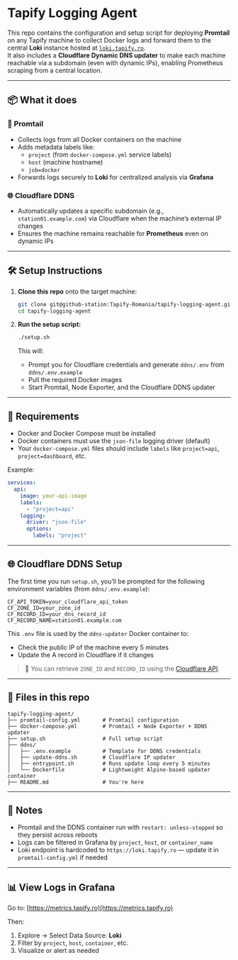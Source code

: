 # Tapify Logging Agent

This repo contains the configuration and setup script for deploying **Promtail** on any Tapify machine to collect Docker logs and forward them to the central **Loki** instance hosted at [`loki.tapify.ro`](https://loki.tapify.ro).  
It also includes a **Cloudflare Dynamic DNS updater** to make each machine reachable via a subdomain (even with dynamic IPs), enabling Prometheus scraping from a central location.

---

## 📦 What it does

### 🔧 Promtail
- Collects logs from all Docker containers on the machine
- Adds metadata labels like:
  - `project` (from `docker-compose.yml` service labels)
  - `host` (machine hostname)
  - `job=docker`
- Forwards logs securely to **Loki** for centralized analysis via **Grafana**

### 🌐 Cloudflare DDNS
- Automatically updates a specific subdomain (e.g., `station01.example.com`) via Cloudflare when the machine’s external IP changes
- Ensures the machine remains reachable for **Prometheus** even on dynamic IPs

---

## 🛠 Setup Instructions

1. **Clone this repo** onto the target machine:

    ```bash
    git clone git@github-station:Tapify-Romania/tapify-logging-agent.git
    cd tapify-logging-agent
    ```

2. **Run the setup script:**

    ```bash
    ./setup.sh
    ```

    This will:
    - Prompt you for Cloudflare credentials and generate `ddns/.env` from `ddns/.env.example`
    - Pull the required Docker images
    - Start Promtail, Node Exporter, and the Cloudflare DDNS updater

---

## 🐳 Requirements

- Docker and Docker Compose must be installed
- Docker containers must use the `json-file` logging driver (default)
- Your `docker-compose.yml` files should include `labels` like `project=api`, `project=dashboard`, etc.

Example:

```yaml
services:
  api:
    image: your-api-image
    labels:
      - "project=api"
    logging:
      driver: "json-file"
      options:
        labels: "project"
```

---

## 🌐 Cloudflare DDNS Setup

The first time you run `setup.sh`, you’ll be prompted for the following environment variables (from `ddns/.env.example`):

```env
CF_API_TOKEN=your_cloudflare_api_token
CF_ZONE_ID=your_zone_id
CF_RECORD_ID=your_dns_record_id
CF_RECORD_NAME=station01.example.com
```

This `.env` file is used by the `ddns-updater` Docker container to:

- Check the public IP of the machine every 5 minutes
- Update the A record in Cloudflare if it changes

> 📌 You can retrieve `ZONE_ID` and `RECORD_ID` using the [Cloudflare API](https://developers.cloudflare.com/api/).

---

## 📁 Files in this repo

```
tapify-logging-agent/
├── promtail-config.yml       # Promtail configuration
├── docker-compose.yml        # Promtail + Node Exporter + DDNS updater
├── setup.sh                  # Full setup script
├── ddns/
│   ├── .env.example          # Template for DDNS credentials
│   ├── update-ddns.sh        # Cloudflare IP updater
│   ├── entrypoint.sh         # Runs update loop every 5 minutes
│   └── Dockerfile            # Lightweight Alpine-based updater container
├── README.md                 # You're here
```

---

## 📍 Notes

- Promtail and the DDNS container run with `restart: unless-stopped` so they persist across reboots
- Logs can be filtered in Grafana by `project`, `host`, or `container_name`
- Loki endpoint is hardcoded to `https://loki.tapify.ro` — update it in `promtail-config.yml` if needed

---

## 📊 View Logs in Grafana

Go to: [https://metrics.tapify.ro](https://metrics.tapify.ro)

Then:

1. Explore → Select Data Source: **Loki**
2. Filter by `project`, `host`, `container`, etc.
3. Visualize or alert as needed
